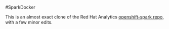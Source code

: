#SparkDocker

This is an almost exact clone of the Red Hat Analytics [openshift-spark repo](https://github.com/redhatanalytics/openshift-spark), with a few minor edits.
